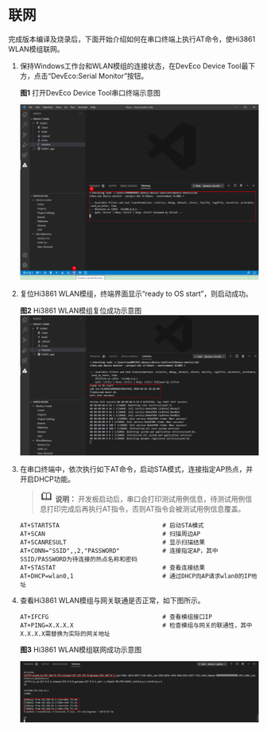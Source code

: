 # 联网


完成版本编译及烧录后，下面开始介绍如何在串口终端上执行AT命令，使Hi3861 WLAN模组联网。


1. 保持Windows工作台和WLAN模组的连接状态，在DevEco  Device Tool最下方，点击“DevEco:Serial Monitor”按钮。

     **图1** 打开DevEco  Device Tool串口终端示意图  

   ![zh-cn_image_0000001227114644](figures/zh-cn_image_0000001227114644.png)

2. 复位Hi3861 WLAN模组，终端界面显示“ready to OS start”，则启动成功。

     **图2** Hi3861 WLAN模组复位成功示意图
  
   ![zh-cn_image_0000001226794704](figures/zh-cn_image_0000001226794704.png)

3. 在串口终端中，依次执行如下AT命令，启动STA模式，连接指定AP热点，并开启DHCP功能。

   > ![icon-note.gif](public_sys-resources/icon-note.gif) **说明：**
   > 开发板启动后，串口会打印测试用例信息，待测试用例信息打印完成后再执行AT指令，否则AT指令会被测试用例信息覆盖。

     
     
   ```
   AT+STARTSTA                             # 启动STA模式
   AT+SCAN                                 # 扫描周边AP
   AT+SCANRESULT                           # 显示扫描结果
   AT+CONN="SSID",,2,"PASSWORD"            # 连接指定AP，其中SSID/PASSWORD为待连接的热点名称和密码
   AT+STASTAT                              # 查看连接结果
   AT+DHCP=wlan0,1                         # 通过DHCP向AP请求wlan0的IP地址
   ```

4. 查看Hi3861 WLAN模组与网关联通是否正常，如下图所示。
     
   ```
   AT+IFCFG                                # 查看模组接口IP
   AT+PING=X.X.X.X                         # 检查模组与网关的联通性，其中X.X.X.X需替换为实际的网关地址
   ```

     **图3** Hi3861 WLAN模组联网成功示意图  

   ![zh-cn_image_0000001226954648](figures/zh-cn_image_0000001226954648.png)
